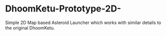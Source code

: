 # DhoomKetu-Prototype-2D-
Simple 2D Map based Asteroid Launcher which works with similar details to the original DhoomKetu.
